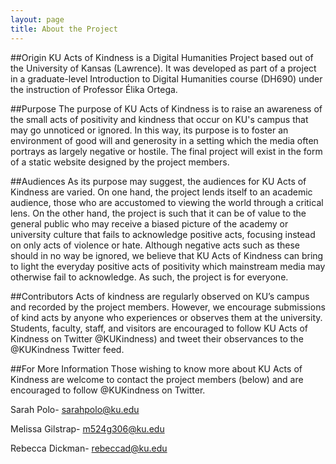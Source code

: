 ```yaml
---
layout: page
title: About the Project
---
```


##Origin
KU Acts of Kindness is a Digital Humanities Project based out of the University of Kansas (Lawrence). It was developed as part of a project in a graduate-level Introduction to Digital Humanities course (DH690) under the instruction of Professor Élika Ortega.

##Purpose
The purpose of KU Acts of Kindness is to raise an awareness of the small acts of positivity and kindness that occur on KU's campus that may go unnoticed or ignored. In this way, its purpose is to foster an environment of good will and generosity in a setting which the media often portrays as largely negative or hostile. The final project will exist in the form of a static website designed by the project members.

##Audiences
As its purpose may suggest, the audiences for KU Acts of Kindness are varied. On one hand, the project lends itself to an academic audience, those who are accustomed to viewing the world through a critical lens. On the other hand, the project is such that it can be of value to the general public who may receive a biased picture of the academy or university culture that fails to acknowledge positive acts, focusing instead on only acts of violence or hate. Although negative acts such as these should in no way be ignored, we believe that KU Acts of Kindness can bring to light the everyday positive acts of positivity which mainstream media may otherwise fail to acknowledge. As such, the project is for everyone.

##Contributors
Acts of kindness are regularly observed on KU’s campus and recorded by the project members. However, we encourage submissions of kind acts by anyone who experiences or observes them at the university. Students, faculty, staff, and visitors are encouraged to follow KU Acts of Kindness on Twitter @KUKindness) and tweet their observances to the @KUKindness Twitter feed.

##For More Information
Those wishing to know more about KU Acts of Kindness are welcome to contact the project members (below) and are encouraged to follow @KUKindness on Twitter.

Sarah Polo- sarahpolo@ku.edu

Melissa Gilstrap- m524g306@ku.edu

Rebecca Dickman- rebeccad@ku.edu


